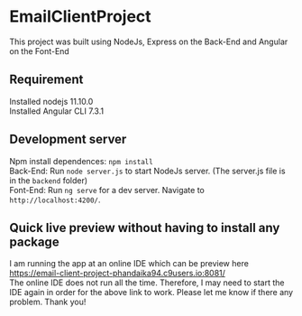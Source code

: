 # EmailClientProject

This project was built using NodeJs, Express on the Back-End and Angular on the Font-End

## Requirement
Installed nodejs 11.10.0  <br>
Installed Angular CLI 7.3.1

## Development server
Npm install dependences: `npm install` <br>
Back-End: Run `node server.js` to start NodeJs server. (The server.js file is in the `backend` folder)<br>
Font-End: Run `ng serve` for a dev server. Navigate to `http://localhost:4200/`. <br>

## Quick live preview without having to install any package
I am running the app at an online IDE which can be preview here https://email-client-project-phandaika94.c9users.io:8081/ <br>
The online IDE does not run all the time. Therefore, I may need to start the IDE again in order for the above link to work. Please let me know if there any problem. Thank you!





